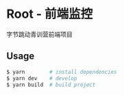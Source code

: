# Root - 前端监控
字节跳动青训营前端项目

## Usage

```bash
$ yarn        # install dependencies
$ yarn dev    # develop
$ yarn build  # build project
```
